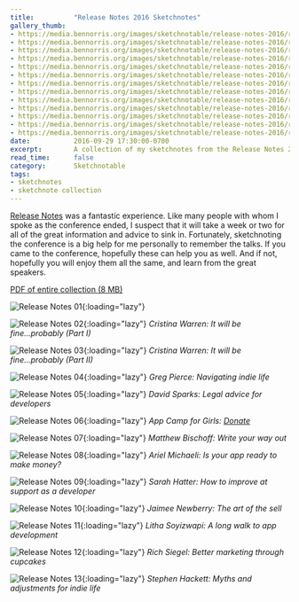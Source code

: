 ```yaml
---
title:          "Release Notes 2016 Sketchnotes"
gallery_thumb: 
- https://media.bennorris.org/images/sketchnotable/release-notes-2016/release-notes-2016-sketchnote-01.jpg
- https://media.bennorris.org/images/sketchnotable/release-notes-2016/release-notes-2016-sketchnote-02.jpg
- https://media.bennorris.org/images/sketchnotable/release-notes-2016/release-notes-2016-sketchnote-03.jpg
- https://media.bennorris.org/images/sketchnotable/release-notes-2016/release-notes-2016-sketchnote-04.jpg
- https://media.bennorris.org/images/sketchnotable/release-notes-2016/release-notes-2016-sketchnote-05.jpg
- https://media.bennorris.org/images/sketchnotable/release-notes-2016/release-notes-2016-sketchnote-06.jpg
- https://media.bennorris.org/images/sketchnotable/release-notes-2016/release-notes-2016-sketchnote-07.jpg
- https://media.bennorris.org/images/sketchnotable/release-notes-2016/release-notes-2016-sketchnote-08.jpg
- https://media.bennorris.org/images/sketchnotable/release-notes-2016/release-notes-2016-sketchnote-09.jpg
- https://media.bennorris.org/images/sketchnotable/release-notes-2016/release-notes-2016-sketchnote-10.jpg
- https://media.bennorris.org/images/sketchnotable/release-notes-2016/release-notes-2016-sketchnote-11.jpg
- https://media.bennorris.org/images/sketchnotable/release-notes-2016/release-notes-2016-sketchnote-12.jpg
- https://media.bennorris.org/images/sketchnotable/release-notes-2016/release-notes-2016-sketchnote-13.jpg
date:           2016-09-29 17:30:00-0700
excerpt:        A collection of my sketchnotes from the Release Notes 2016 conference
read_time:      false
category:       Sketchnotable
tags:
- sketchnotes
- sketchnote collection
---
```


[Release Notes](https://releasenotes.tv/conference) was a fantastic experience. Like many people with whom I spoke as the conference ended, I suspect that it will take a week or two for all of the great information and advice to sink in. Fortunately, sketchnoting the conference is a big help for me personally to remember the talks. If you came to the conference, hopefully these can help you as well. And if not, hopefully you will enjoy them all the same, and learn from the great speakers.

[PDF of entire collection (8 MB)](https://media.bennorris.org/images/sketchnotable/release-notes-2016/Release-Notes-2016-Sketchnotes.pdf)

![Release Notes 01](https://media.bennorris.org/images/sketchnotable/release-notes-2016/release-notes-2016-sketchnote-01.jpg){:loading="lazy"}

![Release Notes 02](https://media.bennorris.org/images/sketchnotable/release-notes-2016/release-notes-2016-sketchnote-02.jpg){:loading="lazy"}
_Cristina Warren: It will be fine...probably (Part I)_

![Release Notes 03](https://media.bennorris.org/images/sketchnotable/release-notes-2016/release-notes-2016-sketchnote-03.jpg){:loading="lazy"}
_Cristina Warren: It will be fine...probably (Part II)_

![Release Notes 04](https://media.bennorris.org/images/sketchnotable/release-notes-2016/release-notes-2016-sketchnote-04.jpg){:loading="lazy"}
_Greg Pierce: Navigating indie life_

![Release Notes 05](https://media.bennorris.org/images/sketchnotable/release-notes-2016/release-notes-2016-sketchnote-05.jpg){:loading="lazy"}
_David Sparks: Legal advice for developers_

![Release Notes 06](https://media.bennorris.org/images/sketchnotable/release-notes-2016/release-notes-2016-sketchnote-06.jpg){:loading="lazy"}
_App Camp for Girls: [Donate](https://releasenotes.tv/appcamp4girls)_

![Release Notes 07](https://media.bennorris.org/images/sketchnotable/release-notes-2016/release-notes-2016-sketchnote-07.jpg){:loading="lazy"}
_Matthew Bischoff: Write your way out_

![Release Notes 08](https://media.bennorris.org/images/sketchnotable/release-notes-2016/release-notes-2016-sketchnote-08.jpg){:loading="lazy"}
_Ariel Michaeli: Is your app ready to make money?_

![Release Notes 09](https://media.bennorris.org/images/sketchnotes/release-notes-2016/release-notes-2016-sketchnote-09.jpg){:loading="lazy"}
_Sarah Hatter: How to improve at support as a developer_

![Release Notes 10](https://media.bennorris.org/images/sketchnotable/release-notes-2016/release-notes-2016-sketchnote-10.jpg){:loading="lazy"}
_Jaimee Newberry: The art of the sell_

![Release Notes 11](https://media.bennorris.org/images/sketchnotable/release-notes-2016/release-notes-2016-sketchnote-11.jpg){:loading="lazy"}
_Litha Soyizwapi: A long walk to app development_

![Release Notes 12](https://media.bennorris.org/images/sketchnotable/release-notes-2016/release-notes-2016-sketchnote-12.jpg){:loading="lazy"}
_Rich Siegel: Better marketing through cupcakes_

![Release Notes 13](https://media.bennorris.org/images/sketchnotable/release-notes-2016/release-notes-2016-sketchnote-13.jpg){:loading="lazy"}
_Stephen Hackett: Myths and adjustments for indie life_
